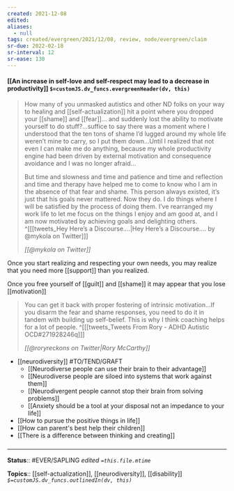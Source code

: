 ```yaml
---
created: 2021-12-08 
edited: 
aliases:
  - null
tags: created/evergreen/2021/12/08, review, node/evergreen/claim
sr-due: 2022-02-18
sr-interval: 12
sr-ease: 130
---
```


#### [[An increase in self-love and self-respect may lead to a decrease in productivity]] `$=customJS.dv_funcs.evergreenHeader(dv, this)`

> How many of you unmasked autistics and other ND folks on your way to healing and [[self-actualization]] hit a point where you dropped your [[shame]] and [[fear]]… and suddenly lost the ability to motivate yourself to do stuff?...suffice to say there was a moment where I understood that the ten tons of shame I’d lugged around my whole life weren’t mine to carry, so I put them down...Until I realized that not even I can make me do anything, because my whole productivity engine had been driven by external motivation and consequence avoidance and I was no longer afraid...
>
> But time and slowness and time and patience and time and reflection and time and therapy have helped me to come to know who I am in the absence of that fear and shame.
> This person always existed, it’s just that his goals never mattered. Now they do. 
> I do things where I will be satisfied by the process of doing them. I’ve rearranged my work life to let me focus on the things I enjoy and am good at, and I am now motivated by achieving goals and delighting others. 
> ^[[[tweets_Hey Here’s a Discourse....|Hey Here’s a Discourse.... by @mykola on Twitter]]]
>
> <cite>[[@mykola on Twitter]]</cite>

Once you start realizing and respecting your own needs, you may realize that you need more [[support]] than you realized. 

Once you free yourself of [[guilt]] and [[shame]] it may appear that you lose [[motivation]]

> You can get it back with proper fostering of intrinsic motivation...If you disarm the fear and shame responses, you need to do it in tandem with building up self-belief. This is why I think coaching helps for a lot of people.
^[[[tweets_Tweets From Rory - ADHD Autistic OCD#271928246q]]]
>
> <cite>[[@roryreckons on Twitter|Rory McCarthy]]</cite>

- [[neurodiversity]] #TO/TEND/GRAFT 
	- [[Neurodiverse people can use their brain to their advantage]]
	- [[Neurodiverse people are siloed into systems that work against them]]
	- [[Neurodivergent people cannot stop their brain from solving problems]]
	- [[Anxiety should be a tool at your disposal not an impedance to your life]]
- [[How to pursue the positive things in life]]
- [[How can parent's best help their children]] 
- [[There is a difference between thinking and creating]]

### <hr class="footnote"/>

**Status**:: #EVER/SAPLING 
*edited `=this.file.mtime`*

**Topics**:: [[self-actualization]], [[neurodiversity]], [[disability]]
*`$=customJS.dv_funcs.outlinedIn(dv, this)`*
